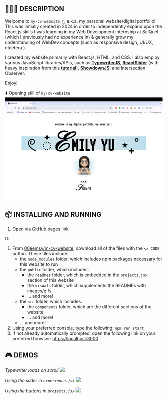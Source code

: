 ## 👩🏻‍💻 DESCRIPTION
Welcome to `my-cv-website 🧊`, a.k.a. my personal website/digital portfolio! This was initially created in 2024 in order to independently expand upon the React.js skills I was learning in my Web Development internship at SciQuel (which I previously had no experience in) & generally grow my understanding of WebDev concepts (such as responsive design, UI/UX, etcetera.). 

I created my website primarily with React.js, HTML, and CSS. I also employ various JavaScript libraries/APIs, such as [**TypewriterJS**](https://github.com/tameemsafi/typewriterjs#readme), [**ReactSlider**](https://zillow.github.io/react-slider/) (with heavy inspiration from this [**tutorial**](https://blog.logrocket.com/react-slider-tutorial/)), [**ShowdownJS**](https://github.com/showdownjs/showdown), and Intersection Observer.

Enjoy!

⬇️ Opening still of `my-cv-website`
![](./visuals/opening-screenshot.png)
<br>

## 📦 INSTALLING AND RUNNING
1. Open via GitHub pages link

Or

1. From [00eemsy/m-cv-website](https://github.com/00eemsy/my-cv-website), download all of the files with the `<> CODE` button. These files include:
   * the `node_modules` folder, which includes npm packages necessary for this website to run
   * the `public` folder, which includes:
      * the `readMes` folder, which is embedded in the `projects.jsx` section of this website
      * the `visuals` folder, which supplements the READMEs with images/gifs
      * ... and more!
    * the `src` folder, which includes:
      * the `components` folder, which are the different sections of the website
      * ... and more!
    * ... and more!
2. Using your preferred console, type the following:
```npm run start```
3. If not already automatically prompted, open the following link on your preferred browser: [https://localhost:3000](https://localhost:3000)

## 🎮 DEMOS

_Typewriter loads on scroll_
![](./visuals/onscroll.gif)

_Using the slider in `experience.jsx`_
![](./visuals/slider-demo.gif)

_Using the buttons in `projects.jsx`_
![](./visuals/projects-demo.gif)
